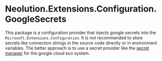 # Neolution.Extensions.Configuration.GoogleSecrets

This package is a configuration provider that injects google secrets into the `Microsoft.Extensions.Configuration`. It is not recommended to store secrets like connection strings in the source code directly or in environment variables. The better approach is to use a secret provider like the [secret manager](https://cloud.google.com/secret-manager) for the google cloud eco system. 



